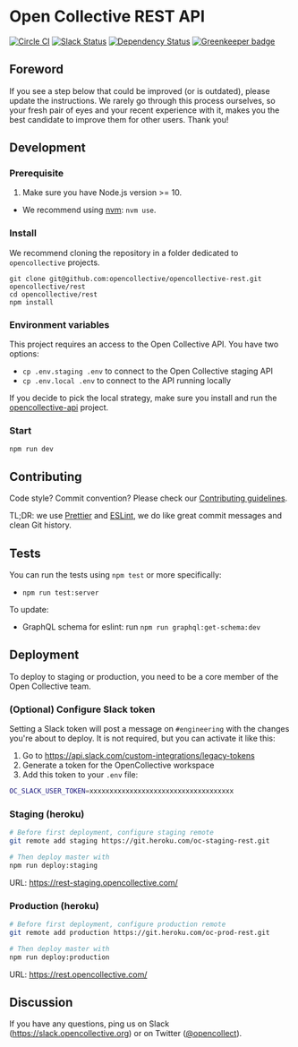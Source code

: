 # Open Collective REST API

[![Circle CI](https://circleci.com/gh/opencollective/opencollective-rest/tree/master.svg?style=shield)](https://circleci.com/gh/opencollective/opencollective-rest/tree/master)
[![Slack Status](https://slack.opencollective.org/badge.svg)](https://slack.opencollective.org)
[![Dependency Status](https://david-dm.org/opencollective/opencollective-rest/status.svg)](https://david-dm.org/opencollective/opencollective-rest)
[![Greenkeeper badge](https://badges.greenkeeper.io/opencollective/opencollective-rest.svg)](https://greenkeeper.io/)

## Foreword

If you see a step below that could be improved (or is outdated), please update the instructions. We rarely go through this process ourselves, so your fresh pair of eyes and your recent experience with it, makes you the best candidate to improve them for other users. Thank you!

## Development

### Prerequisite

1. Make sure you have Node.js version >= 10.

- We recommend using [nvm](https://github.com/creationix/nvm): `nvm use`.

### Install

We recommend cloning the repository in a folder dedicated to `opencollective` projects.

```
git clone git@github.com:opencollective/opencollective-rest.git opencollective/rest
cd opencollective/rest
npm install
```

### Environment variables

This project requires an access to the Open Collective API. You have two options:

- `cp .env.staging .env` to connect to the Open Collective staging API
- `cp .env.local .env` to connect to the API running locally

If you decide to pick the local strategy, make sure you install and run the [opencollective-api](https://github.com/opencollective/opencollective-api) project.

### Start

```
npm run dev
```

## Contributing

Code style? Commit convention? Please check our [Contributing guidelines](CONTRIBUTING.md).

TL;DR: we use [Prettier](https://prettier.io/) and [ESLint](https://eslint.org/), we do like great commit messages and clean Git history.

## Tests

You can run the tests using `npm test` or more specifically:

- `npm run test:server`

To update:

- GraphQL schema for eslint: run `npm run graphql:get-schema:dev`

## Deployment

To deploy to staging or production, you need to be a core member of the Open Collective team.

### (Optional) Configure Slack token

Setting a Slack token will post a message on `#engineering` with the changes you're
about to deploy. It is not required, but you can activate it like this:

1. Go to https://api.slack.com/custom-integrations/legacy-tokens
2. Generate a token for the OpenCollective workspace
3. Add this token to your `.env` file:

```bash
OC_SLACK_USER_TOKEN=xxxxxxxxxxxxxxxxxxxxxxxxxxxxxxxxxxxx
```

### Staging (heroku)

```bash
# Before first deployment, configure staging remote
git remote add staging https://git.heroku.com/oc-staging-rest.git

# Then deploy master with
npm run deploy:staging
```

URL: https://rest-staging.opencollective.com/

### Production (heroku)

```bash
# Before first deployment, configure production remote
git remote add production https://git.heroku.com/oc-prod-rest.git

# Then deploy master with
npm run deploy:production
```

URL: https://rest.opencollective.com/

## Discussion

If you have any questions, ping us on Slack
(https://slack.opencollective.org) or on Twitter
([@opencollect](https://twitter.com/opencollect)).
